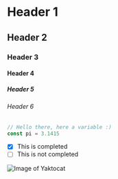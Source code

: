 # Header 1
## Header 2
### Header 3
#### Header 4
##### Header 5
###### Header 6

```javascript
// Hello there, here a variable :)
const pi = 3.1415
```

- [x] This is completed
- [ ] This is not completed

![Image of Yaktocat](https://octodex.github.com/images/yaktocat.png)
